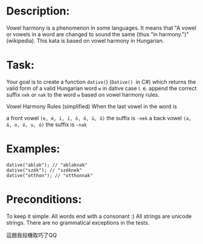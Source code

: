 # Description:


Vowel harmony is a phenomenon in some languages. It means that "A vowel or vowels in a word are changed to sound the same (thus "in harmony.")" (wikipedia). This kata is based on vowel harmony in Hungarian.

# Task:

Your goal is to create a function `dative(`) (`Dative() `in C#) which returns the valid form of a valid Hungarian word `w` in dative case i. e. append the correct suffix `nek` or `nak` to the word `w` based on vowel harmony rules.

Vowel Harmony Rules (simplified)
When the last vowel in the word is

a front vowel `(e, é, i, í, ö, ő, ü, ű)` the suffix is `-nek`
a back vowel `(a, á, o, ó, u, ú)` the suffix is `-nak`
# Examples:
```
dative("ablak"); // "ablaknak"
dative("szék"); // "széknek"
dative("otthon"); // "otthonnak"
```
# Preconditions:
To keep it simple: All words end with a consonant :)
All strings are unicode strings.
There are no grammatical exceptions in the tests.

這題我投機取巧了QQ
